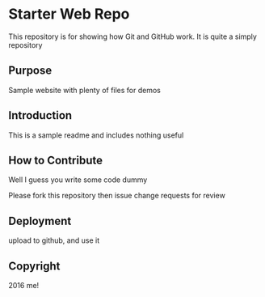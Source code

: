 # Starter Web Repo

This repository is for showing how Git and GitHub work.  It is quite a simply repository

## Purpose

Sample website with plenty of files for demos

## Introduction

This is a sample readme and includes nothing useful

## How to Contribute

Well I guess you write some code dummy

Please fork this repository then issue change requests for review

## Deployment

upload to github, and use it

## Copyright

2016 me!

